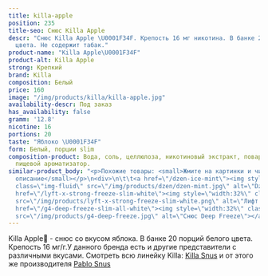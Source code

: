 ```yaml
---
title: killa-apple
position: 235
title-seo: Снюс Killa Apple
descr: "Снюс Killa Apple \U0001F34F. Крепость 16 мг никотина. В банке 20 порций белого
  цвета. Не содержит табак."
product-name: "Killa Apple\U0001F34F"
product-alt: Killa Apple
strong: Крепкий
brand: Killa
composition: Белый
price: 160
image: "/img/products/killa/killa-apple.jpg"
availability-descr: Под заказ
has_availability: false
gramm: '12.8'
nicotine: 16
portions: 20
taste: "Яблоко \U0001F34F"
form: Белый, порции slim
composition-product: Вода, соль, целлюлоза, никотиновый экстракт, поваренная сода,
  пищевой ароматизатор.
similar-product_body: "<p>Похожие товары: <small>Жмите на картинки и читайте полное
  описание</small></p>\n<div>\n\t\t<a href=\"/dzen-ice-mint\"><img style=\"width:32%\"
  class=\"img-fluid\" src=\"/img/products/dzen/dzen-mint.jpg\" alt=\"Dzen Ice Mint\"></a>\n\t\t<a
  href=\"/lyft-x-strong-freeze-slim-white\"><img style=\"width:32%\" class=\"img-fluid\"
  src=\"/img/products/lyft-x-strong-freeze-slim-white.png\" alt=\"Лифт фриз\"></a>\n<a
  href=\"/g4-deep-freeze-slim-all-white\"><img style=\"width:32%\" class=\"img-fluid\"
  src=\"/img/products/g4-deep-freeze.jpg\" alt=\"Снюс Deep Freeze\"></a>\n</div>"
---
```


Killa Apple🍏 - снюс со вкусом яблока. В банке 20 порций белого цвета. Крепость 16 мг/г.У данного бренда есть и другие представители c различными вкусами. Смотреть всю линейку Killa: <a href="/killa-snus">Killa Snus</a> и от этого же производителя <a href="/pablo-snus">Pablo Snus</a>